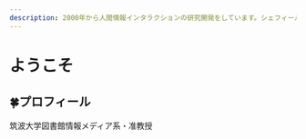 ```yaml
---
description: 2000年から人間情報インタラクションの研究開発をしています。シェフィールド、グラスゴー、メルボルン、そして、つくば。
---
```


# ようこそ

## 🍀プロフィール

筑波大学図書館情報メディア系・准教授


